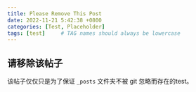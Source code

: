 ```yaml
---
title: Please Remove This Post
date: 2022-11-21 5:42:38 +0800
categories: [Test, Placeholder]
tags: [test]     # TAG names should always be lowercase
---
```


## 请移除该帖子

该帖子仅仅只是为了保证 `_posts` 文件夹不被 git 忽略而存在的test。

